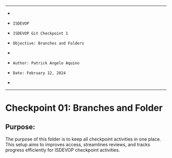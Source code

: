 **********************************************************************
*
*     ISDEVOP
*     ISDEVOP Git Checkpoint 1
*     Objective: Branches and Folders
*     
*     Author: Patrick Angelo Aquino
*     Date: February 12, 2024
*     
**********************************************************************

# Checkpoint 01: Branches and Folder
## Purpose:
The purpose of this folder is to keep all checkpoint activities in one place. This setup aims to improves access, streamlines reviews, and tracks progress efficiently for ISDEVOP checkpoint activities.